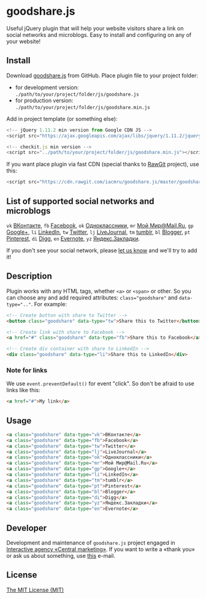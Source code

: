 # goodshare.js
Useful jQuery plugin that will help your website visitors share a link on social networks and microblogs. Easy to install and configuring on any of your website!
## Install
Download [goodshare.js](https://github.com/iacmru/goodshare.js/archive/master.zip) from GitHub. Place plugin file to your project folder:
* for development version: ``./path/to/your/project/folder/js/goodshare.js``
* for production version: ``./path/to/your/project/folder/js/goodshare.min.js``

Add in project template (or something else):

```javascript
<!-- jQuery 1.11.2 min version from Google CDN JS -->
<script src="https://ajax.googleapis.com/ajax/libs/jquery/1.11.2/jquery.min.js"></script>

<!-- checkit.js min version -->
<script src="../path/to/your/project/folder/js/goodshare.min.js"></script>
```
If you want place plugin via fast CDN (special thanks to [RawGit](https://rawgit.com/) project), use this:

```javascript
<script src="https://cdn.rawgit.com/iacmru/goodshare.js/master/goodshare.min.js"></script>
```

## List of supported social networks and microblogs

`vk` [ВКонтакте](http://vk.com), `fb` [Facebook](http://facebook.com), `ok` [Одноклассники](http://ok.ru), `mr` [Мой Мир@Mail.Ru](http://my.mail.ru), `gp` [Google+](http://plus.google.ru), `li` [LinkedIn](http://linkedin.com), `tw` [Twitter](http://twitter.com), `lj` [LiveJournal](http://livejournal.com), `tm` [tumblr](http://tumblr.com), `bl` [Blogger](http://blogger.com), `pt` [Pinterest](http://pinterest.com), `di` [Digg](http://digg.com), `en` [Evernote](http://evernote.com), `yz` [Яндекс.Закладки](http://zakladki.yandex.ru).

If you don't see your social network, please [let us know](https://github.com/iacmru/goodshare.js#developer) and we'll try to add it!

## Description

Plugin works with any HTML tags, whether `<a>` or `<span>` or other. So you can choose any and add required attributes: `class="goodshare"` and `data-type=".."`. For example:

```html
<!-- Create button with share to Twitter -->
<button class="goodshare" data-type="tw">Share this to Twitter</button>

<!-- Create link with share to Facebook -->
<a href="#" class="goodshare" data-type="fb">Share this to Facebook</a>

<!-- Create div container with share to LinkedIn -->
<div class="goodshare" data-type="li">Share this to LinkedIn</div>
```

### Note for links

We use `event.preventDefault()` for event "click". So don't be afraid to use links like this:
```html
<a href="#">My link</a>
```

## Usage

```html
<a class="goodshare" data-type="vk">ВКонтакте</a> 
<a class="goodshare" data-type="fb">Facebook</a> 
<a class="goodshare" data-type="tw">Twitter</a> 
<a class="goodshare" data-type="lj">LiveJournal</a> 
<a class="goodshare" data-type="ok">Одноклассники</a> 
<a class="goodshare" data-type="mr">Мой Мир@Mail.Ru</a> 
<a class="goodshare" data-type="gp">Google+</a> 
<a class="goodshare" data-type="li">LinkedIn</a> 
<a class="goodshare" data-type="tm">tumblr</a> 
<a class="goodshare" data-type="pt">Pinterest</a> 
<a class="goodshare" data-type="bl">Blogger</a> 
<a class="goodshare" data-type="di">Digg</a> 
<a class="goodshare" data-type="yz">Яндекс.Закладки</a> 
<a class="goodshare" data-type="en">Evernote</a>
```

## Developer

Development and maintenance of `goodshare.js` project engaged in [Interactive agency «Central marketing»](http://iacm.ru). If you want to write a «thank you» or ask us about something, use [this](mailto:support@iacm.ru) e-mail.

## License

[The MIT License (MIT)](https://github.com/iacmru/goodshare.js/blob/master/LICENSE)

